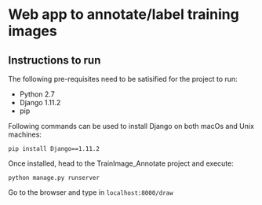 # Web app to annotate/label training images

## Instructions to run
The following pre-requisites need to be satisified for the project to run:
* Python 2.7
* Django 1.11.2
* pip

Following commands can be used to install Django on both macOs and Unix machines:
```
pip install Django==1.11.2
```

Once installed, head to the TrainImage_Annotate project and execute:
```
python manage.py runserver
```

Go to the browser and type in `localhost:8000/draw`
